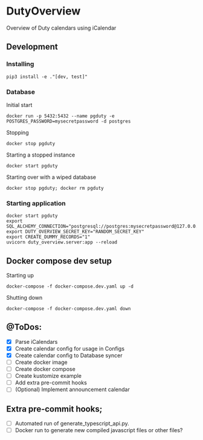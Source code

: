# DutyOverview
Overview of Duty calendars using iCalendar


## Development

### Installing
```shell
pip3 install -e ."[dev, test]"
```

### Database
Initial start
```shell
docker run -p 5432:5432 --name pgduty -e POSTGRES_PASSWORD=mysecretpassword -d postgres
```
Stopping
```shell
docker stop pgduty
```
Starting a stopped instance
```shell
docker start pgduty
```
Starting over with a wiped database
```shell
docker stop pgduty; docker rm pgduty
```

### Starting application
```
docker start pgduty
export SQL_ALCHEMY_CONNECTION="postgresql://postgres:mysecretpassword@127.0.0.1:5432/postgres"
export DUTY_OVERVIEW_SECRET_KEY="RANDOM_SECRET_KEY"
export CREATE_DUMMY_RECORDS="1"
uvicorn duty_overview.server:app --reload
```

## Docker compose dev setup
Starting up
```shell
docker-compose -f docker-compose.dev.yaml up -d
```
Shutting down
```shell
docker-compose -f docker-compose.dev.yaml down
```

## @ToDos:
- [x] Parse iCalendars
- [x] Create calendar config for usage in Configs
- [x] Create calendar config to Database syncer
- [ ] Create docker image
- [ ] Create docker compose
- [ ] Create kustomize example
- [ ] Add extra pre-commit hooks
- [ ] (Optional) Implement announcement calendar

## Extra pre-commit hooks;
- [ ] Automated run of generate_typescript_api.py.
- [ ] Docker run to generate new compiled javascript files or other files?
